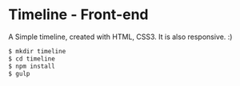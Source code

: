 # Timeline - Front-end

A Simple timeline, created with HTML, CSS3. It is also responsive. :)

```sh
$ mkdir timeline
$ cd timeline
$ npm install
$ gulp
```
